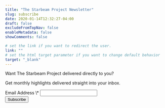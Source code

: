 ```yaml
---
title: "The Starbeam Project Newsletter"
slug: subscribe
date: 2020-01-14T12:32:27-04:00
draft: false
excludeFromTopNav: false
enableMetadata: false
showComments: false

# set the link if you want to redirect the user.
link: ""
# set the html target parameter if you want to change default behavior
target: "_blank"
---
```


Want The Starbeam Project delivered directly to you?  

Get monthly highlights delivered straight into your inbox.

<!--more-->
<!-- Begin Mailchimp Signup Form -->
<div id="mc_embed_signup">
	<form action="https://one.us4.list-manage.com/subscribe/post?u=4a77d040e56a06d7b16f78981&amp;id=4bb0020aca" method="post" id="mc-embedded-subscribe-form" name="mc-embedded-subscribe-form" class="validate" target="_blank" novalidate>
		<div id="mc_embed_signup_scroll">
			<div class="mc-field-group">
				<label for="mce-EMAIL">Email Address  <span class="asterisk">\*</span></label>
				<input type="email" value="" name="EMAIL" class="required email" id="mce-EMAIL">
			</div>
			<div id="mce-responses" class="clear">
				<div class="response" id="mce-error-response" style="display:none"></div>
				<div class="response" id="mce-success-response" style="display:none"></div>
			</div>    <!-- real people should not fill this in and expect good things - do not remove this or risk form bot signups-->
			<div style="position: absolute; left: -5000px;" aria-hidden="true"><input type="text" name="b_0bbc57319d9ce8e2bb05b9f7f_6af9ce1285" tabindex="-1" value=""></div>
			<div class="clear"><input type="submit" value="Subscribe" name="subscribe" id="mc-embedded-subscribe" class="button"></div>
		</div>
	</form>
</div>
<script type='text/javascript' src='//s3.amazonaws.com/downloads.mailchimp.com/js/mc-validate.js'></script><script type='text/javascript'>(function($) {window.fnames = new Array(); window.ftypes = new Array();fnames[0]='EMAIL';ftypes[0]='email';fnames[1]='FNAME';ftypes[1]='text';fnames[2]='LNAME';ftypes[2]='text';fnames[3]='ADDRESS';ftypes[3]='address';fnames[4]='PHONE';ftypes[4]='phone';fnames[5]='BIRTHDAY';ftypes[5]='birthday';}(jQuery));var $mcj = jQuery.noConflict(true);</script>
<!--End mc_embed_signup-->